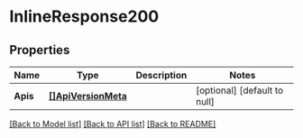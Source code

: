 # InlineResponse200

## Properties
Name | Type | Description | Notes
------------ | ------------- | ------------- | -------------
**Apis** | [**[]ApiVersionMeta**](APIVersionMeta.md) |  | [optional] [default to null]

[[Back to Model list]](../README.md#documentation-for-models) [[Back to API list]](../README.md#documentation-for-api-endpoints) [[Back to README]](../README.md)

